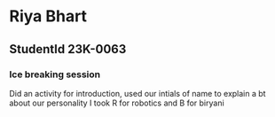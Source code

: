 # Riya Bhart
## StudentId 23K-0063
### Ice breaking session
Did  an activity for introduction, used our intials of name to explain a bt about our personality
I took R for robotics and B for biryani
